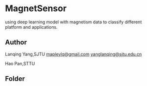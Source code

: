 # MagnetSensor
using deep learning model with magnetism data to classify different platform and applications.

## Author
Lanqing Yang,SJTU mapleylq@gmail.com     yanglanqing@sjtu.edu.cn

Hao Pan,STTU 

## Folder
